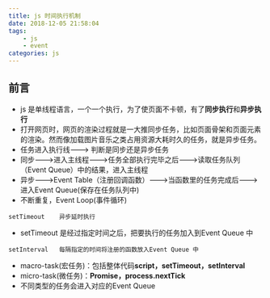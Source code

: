 ```yaml
---
title: js 时间执行机制
date: 2018-12-05 21:58:04
tags: 
    - js
    - event
categories: js
---
```


## 前言

+ js 是单线程语言，一个一个执行，为了使页面不卡顿，有了**同步执行**和**异步执行**
+ 打开网页时，网页的渲染过程就是一大推同步任务，比如页面骨架和页面元素的渲染。然而像加载图片音乐之类占用资源大耗时久的任务，就是异步任务。
+ 任务进入执行线---> 判断是同步还是异步任务
 + 同步--->进入主线程--->任务全部执行完毕之后--->读取任务队列（Event  Queue）中的结果，进入主线程
+ 异步--->Event Table（注册回调函数）--->当函数里的任务完成后--->进入Event  Queue(保存在任务队列中)
+ 不断重复，Event Loop(事件循环)

```
setTimeout    异步延时执行
```
+ setTimeout 是经过指定时间之后，把要执行的任务加入到Event Queue 中
```
setInterval   每隔指定的时间将注册的函数放入Event Queue 中
```
+ macro-task(宏任务)：包括整体代码**script，setTimeout，setInterval**
+ micro-task(微任务)：**Promise，process.nextTick**
+ 不同类型的任务会进入对应的Event Queue



